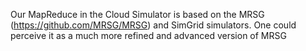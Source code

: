 Our MapReduce in the Cloud Simulator is based on the MRSG (https://github.com/MRSG/MRSG) and SimGrid simulators.
One could perceive it as a much more refined and advanced version of MRSG